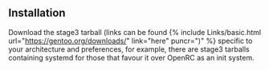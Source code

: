 <!-- 4 -->
## Installation
Download the stage3 tarball (links can be found {% include Links/basic.html url="https://gentoo.org/downloads/" link="here" puncr=")" %} specific to your architecture and preferences, for example, there are stage3 tarballs containing systemd for those that favour it over OpenRC as an init system. 
